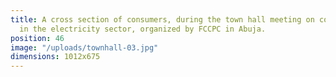 ```yaml
---
title: A cross section of consumers, during the town hall meeting on consumer issues
  in the electricity sector, organized by FCCPC in Abuja.
position: 46
image: "/uploads/townhall-03.jpg"
dimensions: 1012x675
---
```


